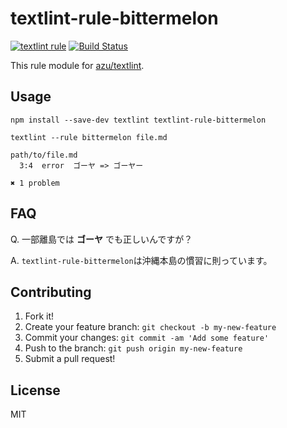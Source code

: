 # textlint-rule-bittermelon

[![textlint rule](https://img.shields.io/badge/textlint-fixable-blue.svg)](https://textlint.github.io/)  [![Build Status](https://travis-ci.org/uetchy/textlint-rule-bittermelon.svg)](https://travis-ci.org/uetchy/textlint-rule-bittermelon)

This rule module for [azu/textlint](https://github.com/textlint/textlint "azu/textlint").

## Usage

```
npm install --save-dev textlint textlint-rule-bittermelon
```

```
textlint --rule bittermelon file.md

path/to/file.md
  3:4  error  ゴーヤ => ゴーヤー

✖ 1 problem
```

## FAQ

Q. 一部離島では __ゴーヤ__ でも正しいんですが？

A. `textlint-rule-bittermelon`は沖縄本島の慣習に則っています。

## Contributing

1. Fork it!
2. Create your feature branch: `git checkout -b my-new-feature`
3. Commit your changes: `git commit -am 'Add some feature'`
4. Push to the branch: `git push origin my-new-feature`
5. Submit a pull request!

## License

MIT
